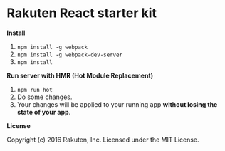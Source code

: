 # Rakuten React starter kit

**Install**

1. `npm install -g webpack`
1. `npm install -g webpack-dev-server`
1. `npm install`

**Run server with HMR (Hot Module Replacement)**
1. `npm run hot`
1. Do some changes.
1. Your changes will be applied to your running app **without losing the state of your app**.

**License**

Copyright (c) 2016 Rakuten, Inc. Licensed under the MIT License.

